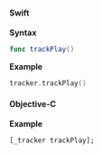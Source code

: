 #### Swift

**Syntax**

```swift
func trackPlay()
```

**Example**

```swift
tracker.trackPlay()
```

#### Objective-C

**Example**

```objc
[_tracker trackPlay];
```